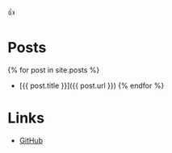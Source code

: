 👍

# Posts

{% for post in site.posts %}
- [{{ post.title }}]({{ post.url }})
{% endfor %}

# Links

- [GitHub](https://github.com/miyasumas)
